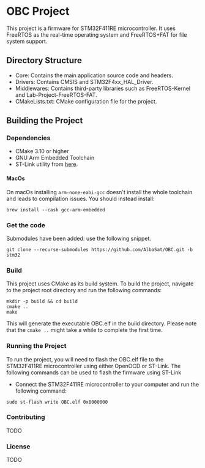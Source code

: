 # OBC Project
This project is a firmware for STM32F411RE microcontroller. It uses FreeRTOS as the real-time operating system and FreeRTOS+FAT for file system support.

## Directory Structure
- Core: Contains the main application source code and headers.
- Drivers: Contains CMSIS and STM32F4xx_HAL_Driver.
- Middlewares: Contains third-party libraries such as FreeRTOS-Kernel and Lab-Project-FreeRTOS-FAT.
- CMakeLists.txt: CMake configuration file for the project.

## Building the Project

### Dependencies
- CMake 3.10 or higher
- GNU Arm Embedded Toolchain
- ST-Link utility from [here](https://github.com/stlink-org/stlink).

#### MacOs
On macOs installing `arm-none-eabi-gcc` doesn't install the whole toolchain and leads to compilation issues.
You should instead install:
```shell
brew install --cask gcc-arm-embedded
```

### Get the code
Submodules have been added: use the following snippet.
```shell
git clone --recurse-submodules https://github.com/AlbaSat/OBC.git -b stm32
```

### Build
This project uses CMake as its build system. To build the project, navigate to the project root directory and run the following commands:
```shell
mkdir -p build && cd build
cmake ..
make
```
This will generate the executable OBC.elf in the build directory.
Please note that the `cmake ..` might take a while to complete the first time.

### Running the Project
To run the project, you will need to flash the OBC.elf file to the STM32F411RE microcontroller using either OpenOCD or ST-Link. The following commands can be used to flash the firmware using ST-Link
- Connect the STM32F411RE microcontroller to your computer and run the following command:
```shell
sudo st-flash write OBC.elf 0x8000000
```

### Contributing
TODO

### License
TODO